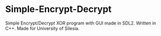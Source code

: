 # Simple-Encrypt-Decrypt
Simple Encrypt/Decrypt XOR program with GUI made in SDL2. 
Written in C++. 
Made for University of Silesia.

